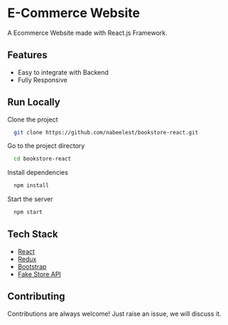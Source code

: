 # E-Commerce Website

A Ecommerce Website made with React.js Framework.

## Features

- Easy to integrate with Backend
- Fully Responsive


## Run Locally

Clone the project

```bash
  git clone https://github.com/nabeelest/bookstore-react.git
```

Go to the project directory

```bash
  cd bookstore-react
```

Install dependencies

```bash
  npm install
```

Start the server

```bash
  npm start
```



## Tech Stack

* [React](https://reactjs.org/)
* [Redux](https://redux.js.org/)
* [Bootstrap](https://getbootstrap.com/)
* [Fake Store API](https://fakestoreapi.com/)

## Contributing

Contributions are always welcome!
Just raise an issue, we will discuss it.



